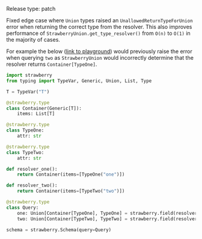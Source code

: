 Release type: patch

Fixed edge case where `Union` types raised an `UnallowedReturnTypeForUnion` error when
returning the correct type from the resolver. This also improves performance of
`StrawberryUnion.get_type_resolver()` from `O(n)` to `O(1)` in the majority of cases.

For example the below ([link to playground](https://play.strawberry.rocks/?gist=f7d88898d127e65b12140fdd763f9ef2))
would previously raise the error when querying `two` as `StrawberryUnion` would incorrectly
determine that the resolver returns `Container[TypeOne]`.

```python
import strawberry
from typing import TypeVar, Generic, Union, List, Type

T = TypeVar("T")

@strawberry.type
class Container(Generic[T]):
    items: List[T]

@strawberry.type
class TypeOne:
    attr: str

@strawberry.type
class TypeTwo:
    attr: str

def resolver_one():
    return Container(items=[TypeOne("one")])

def resolver_two():
    return Container(items=[TypeTwo("two")])

@strawberry.type
class Query:
    one: Union[Container[TypeOne], TypeOne] = strawberry.field(resolver_one)
    two: Union[Container[TypeTwo], TypeTwo] = strawberry.field(resolver_two)

schema = strawberry.Schema(query=Query)
```
